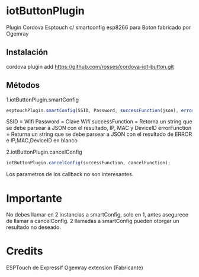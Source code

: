 #  iotButtonPlugin
Plugin Cordova Esptouch c/ smartconfig esp8266 para Boton fabricado por Ogemray
## Instalación
cordova plugin add https://github.com/rosses/cordova-iot-button.git

## Métodos

1.iotButtonPlugin.smartConfig 

```javascript
esptouchPlugin.smartConfig(SSID, Password, successFunction(json), errorFunction(json));
```

SSID = Wifi
Password = Clave Wifi
successFunction = Retorna un string que se debe parsear a JSON con el resultado, IP, MAC y DeviceID
errorFunction = Returna un string que se debe parsear a JSON con el resultado de ERROR e IP,MAC,DeviceID en blanco 

2.iotButtonPlugin.cancelConfig

```javascript
iotButtonPlugin.cancelConfig(successFunction, cancelFunction);
```
Los parametros de los callback no son interesantes.

# Importante

No debes llamar en 2 instancias a smartConfig, solo en 1, antes asegurece de llamar a cancelConfig. 2 llamadas a smartConfig pueden otorgar un resultado no deseado.

# Credits

ESPTouch de ExpressIf
Ogemray extension (Fabricante)